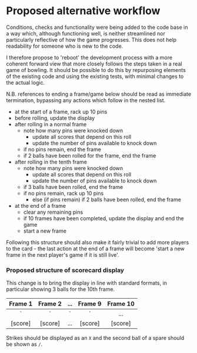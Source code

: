 # Proposed alternative workflow

Conditions, checks and functionality were being added to the code base in a way which, although functioning well, is neither streamlined nor particularly reflective of how the game progresses. This does not help readability for someone who is new to the code.

I therefore propose to 'reboot' the development process with a more coherent forward view that more closely follows the steps taken in a real game of bowling. It should be possible to do this by repurposing elements of the existing code and using the existing tests, with minimal changes to the actual logic.

N.B. references to ending a frame/game below should be read as immediate termination, bypassing any actions which follow in the nested list.

* at the start of a frame, rack up 10 pins
* before rolling, update the display
* after rolling in a normal frame
  - note how many pins were knocked down
    - update all scores that depend on this roll
    - update the number of pins available to knock down
  - if no pins remain, end the frame
  - if 2 balls have been rolled for the frame, end the frame
* after rolling in the tenth frame
  - note how many pins were knocked down
    - update all scores that depend on this roll
    - update the number of pins available to knock down
  - if 3 balls have been rolled, end the frame
  - if no pins remain, rack up 10 pins
    - else (if pins remain) if 2 balls have been rolled, end the frame
* at the end of a frame
  - clear any remaining pins
  - if 10 frames have been completed, update the display and end the game
  - start a new frame

Following this structure should also make it fairly trivial to add more players to the card - the last action at the end of a frame will become 'start a new frame in the next player's game if it is still live'.

### Proposed structure of scorecard display

This change is to bring the display in line with standard formats, in particular showing 3 balls for the 10th frame.

| Frame 1 | Frame 2 | ... | Frame 9 | Frame 10 |
|  :---:  |  :---:  |:---:|  :---:  |  :---:   |
|   `|`   |   `|`   | ... |   `|`   | `|`  `|` |
| [score] | [score] | ... | [score] | [score]  |

Strikes should be displayed as an `X` and the second ball of a spare should be shown as `/`.
